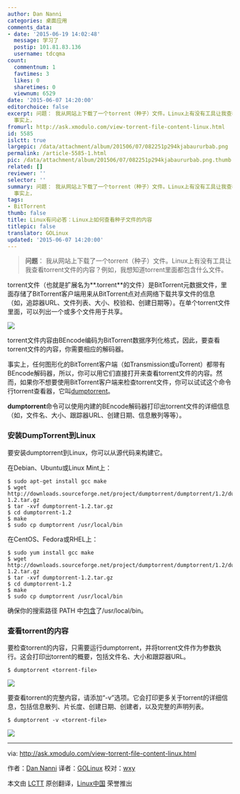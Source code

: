 ```yaml
---
author: Dan Nanni
categories: 桌面应用
comments_data:
- date: '2015-06-19 14:02:48'
  message: 学习了
  postip: 101.81.83.136
  username: tdcqma
count:
  commentnum: 1
  favtimes: 3
  likes: 0
  sharetimes: 0
  viewnum: 6529
date: '2015-06-07 14:20:00'
editorchoice: false
excerpt: 问题： 我从网站上下载了一个torrent（种子）文件。Linux上有没有工具让我查看torrent文件的内容？例如，我想知道torrent里面都包含什么文件。  torrent文件（也就是扩展名为.torrent的文件）是BitTorrent元数据文件，里面存储了BitTorrent客户端用来从BitTorrent点对点网络下载共享文件的信息（如，追踪器URL、文件列表、大小、校验和、创建日期等）。在单个torrent文件里面，可以列出一个或多个文件用于共享。  torrent文件内容由BEncode编码为BitTorrent数据序列化格式，因此，要查看torrent文件的内容，你需要相应的解码器。
  事实上，
fromurl: http://ask.xmodulo.com/view-torrent-file-content-linux.html
id: 5585
islctt: true
largepic: /data/attachment/album/201506/07/082251p294kjabaururbab.png
permalink: /article-5585-1.html
pic: /data/attachment/album/201506/07/082251p294kjabaururbab.png.thumb.jpg
related: []
reviewer: ''
selector: ''
summary: 问题： 我从网站上下载了一个torrent（种子）文件。Linux上有没有工具让我查看torrent文件的内容？例如，我想知道torrent里面都包含什么文件。  torrent文件（也就是扩展名为.torrent的文件）是BitTorrent元数据文件，里面存储了BitTorrent客户端用来从BitTorrent点对点网络下载共享文件的信息（如，追踪器URL、文件列表、大小、校验和、创建日期等）。在单个torrent文件里面，可以列出一个或多个文件用于共享。  torrent文件内容由BEncode编码为BitTorrent数据序列化格式，因此，要查看torrent文件的内容，你需要相应的解码器。
  事实上，
tags:
- BitTorrent
thumb: false
title: Linux有问必答：Linux上如何查看种子文件的内容
titlepic: false
translator: GOLinux
updated: '2015-06-07 14:20:00'
---
```



> 
> **问题**： 我从网站上下载了一个torrent（种子）文件。Linux上有没有工具让我查看torrent文件的内容？例如，我想知道torrent里面都包含什么文件。
> 
> 
> 


torrent文件（也就是扩展名为**.torrent**的文件）是BitTorrent元数据文件，里面存储了BitTorrent客户端用来从BitTorrent点对点网络下载共享文件的信息（如，追踪器URL、文件列表、大小、校验和、创建日期等）。在单个torrent文件里面，可以列出一个或多个文件用于共享。


![](/data/attachment/album/201506/07/082251p294kjabaururbab.png)


torrent文件内容由BEncode编码为BitTorrent数据序列化格式，因此，要查看torrent文件的内容，你需要相应的解码器。


事实上，任何图形化的BitTorrent客户端（如Transmission或uTorrent）都带有BEncode解码器，所以，你可以用它们直接打开来查看torrent文件的内容。然而，如果你不想要使用BitTorrent客户端来检查torrent文件，你可以试试这个命令行torrent查看器，它叫[dumptorrent](http://dumptorrent.sourceforge.net/)。


**dumptorrent**命令可以使用内建的BEncode解码器打印出torrent文件的详细信息（如，文件名、大小、跟踪器URL、创建日期、信息散列等等）。


### 安装DumpTorrent到Linux


要安装dumptorrent到Linux，你可以从源代码来构建它。


在Debian、Ubuntu或Linux Mint上：



```
$ sudo apt-get install gcc make
$ wget http://downloads.sourceforge.net/project/dumptorrent/dumptorrent/1.2/dumptorrent-1.2.tar.gz
$ tar -xvf dumptorrent-1.2.tar.gz
$ cd dumptorrent-1.2
$ make
$ sudo cp dumptorrent /usr/local/bin 

```

在CentOS、Fedora或RHEL上：



```
$ sudo yum install gcc make
$ wget http://downloads.sourceforge.net/project/dumptorrent/dumptorrent/1.2/dumptorrent-1.2.tar.gz
$ tar -xvf dumptorrent-1.2.tar.gz
$ cd dumptorrent-1.2
$ make
$ sudo cp dumptorrent /usr/local/bin 

```

确保你的搜索路径 PATH 中[包含](http://ask.xmodulo.com/change-path-environment-variable-linux.html)了/usr/local/bin。


### 查看torrent的内容


要检查torrent的内容，只需要运行dumptorrent，并将torrent文件作为参数执行。这会打印出torrent的概要，包括文件名、大小和跟踪器URL。



```
$ dumptorrent <torrent-file> 

```

![](/data/attachment/album/201506/07/082254zauahloqbguak3hh.jpg)


要查看torrent的完整内容，请添加“-v”选项。它会打印更多关于torrent的详细信息，包括信息散列、片长度、创建日期、创建者，以及完整的声明列表。



```
$ dumptorrent -v <torrent-file> 

```

![](/data/attachment/album/201506/07/082256fzeqayk0pqqqe2ya.jpg)




---


via: <http://ask.xmodulo.com/view-torrent-file-content-linux.html>


作者：[Dan Nanni](http://ask.xmodulo.com/author/nanni) 译者：[GOLinux](https://github.com/GOLinux) 校对：[wxy](https://github.com/wxy)


本文由 [LCTT](https://github.com/LCTT/TranslateProject) 原创翻译，[Linux中国](https://linux.cn/) 荣誉推出